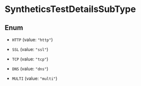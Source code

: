 

# SyntheticsTestDetailsSubType

## Enum


* `HTTP` (value: `"http"`)

* `SSL` (value: `"ssl"`)

* `TCP` (value: `"tcp"`)

* `DNS` (value: `"dns"`)

* `MULTI` (value: `"multi"`)



